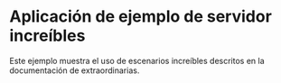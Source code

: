 # <a name="blazor-server-sample-app"></a>Aplicación de ejemplo de servidor increíbles

Este ejemplo muestra el uso de escenarios increíbles descritos en la documentación de extraordinarias.
